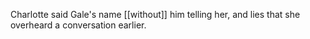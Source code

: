 Charlotte said Gale's name [[without]] him telling her, and lies that she overheard a conversation earlier.